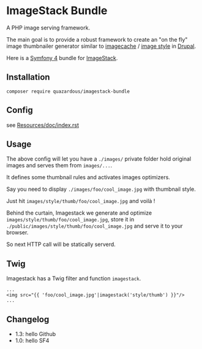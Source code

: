 # ImageStack Bundle

A PHP image serving framework.

The main goal is to provide a robust framework to create an "on the fly" image thumbnailer generator similar to [imagecache](https://www.drupal.org/project/imagecache) / [image style](https://www.drupal.org/docs/8/core/modules/image/working-with-images) in [Drupal](https://www.drupal.org/).

Here is a [Symfony 4](https://symfony.com/4) bundle for [ImageStack](https://github.com/quazardous/ImageStack).

## Installation

    composer require quazardous/imagestack-bundle

## Config

see [Resources/doc/index.rst](https://github.com/quazardous/imagestack-bundle/Resources/doc/index.rst)

## Usage

The above config will let you have a `./images/` private folder hold original images and serves them from `images/...`.

It defines some thumbnail rules and activates images optimizers.

Say you need to display `./images/foo/cool_image.jpg` with thumbnail style.

Just hit `images/style/thumb/foo/cool_image.jpg` and voilà !

Behind the curtain, Imagestack we generate and optimize `images/style/thumb/foo/cool_image.jpg`, store it in `./public/images/style/thumb/foo/cool_image.jpg` and serve it to your browser.

So next HTTP call will be statically serverd.

## Twig

Imagestack has a Twig filter and function `imagestack`.

```html.twig
...
<img src="{{ 'foo/cool_image.jpg'|imagestack('style/thumb') }}"/>
...
```

## Changelog

  - 1.3: hello Github
  - 1.0: hello SF4

